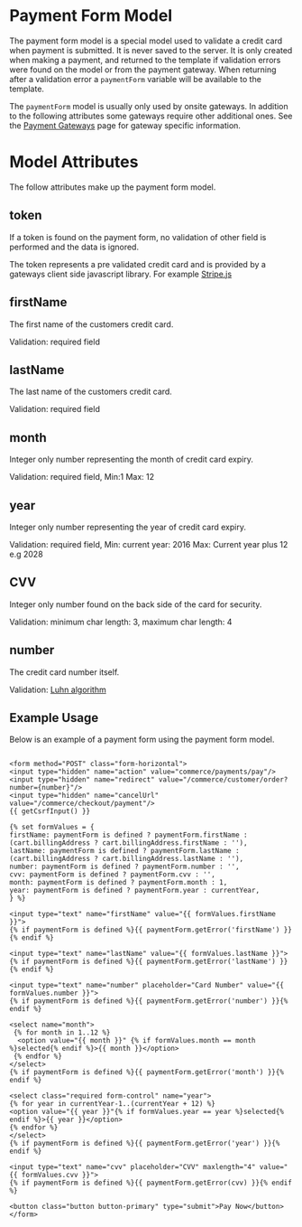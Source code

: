 # Payment Form Model

The payment form model is a special model used to validate a credit card when payment is submitted. It is never saved to the server. It is only created when making a payment, and returned to the template if validation errors were found on the model or from the payment gateway. When returning after a validation error a `paymentForm` variable will be available to the template.

The `paymentForm` model is usually only used by onsite gateways. In addition to the following attributes some gateways require other additional ones. See the [Payment Gateways](payment-gateways.md) page for gateway specific information.

# Model Attributes

The follow attributes make up the payment form model.

## token

If a token is found on the payment form, no validation of other field is performed and the data is ignored.

The token represents a pre validated credit card and is provided by a gateways client side javascript library. For example [Stripe.js](https://stripe.com/docs/stripe-js)

## firstName

The first name of the customers credit card.

Validation: required field

## lastName

The last name of the customers credit card.

Validation: required field

## month

Integer only number representing the month of credit card expiry.

Validation: required field, Min:1 Max: 12

## year

Integer only number representing the year of credit card expiry.

Validation: required field, Min: current year: 2016 Max: Current year plus 12 e.g 2028

## CVV

Integer only number found on the back side of the card for security.

Validation: minimum char length: 3, maximum char length: 4

## number

The credit card number itself.

Validation: [Luhn algorithm](https://en.wikipedia.org/wiki/Luhn_algorithm)

## Example Usage

Below is an example of a payment form using the payment form model.

```twig

<form method="POST" class="form-horizontal">
<input type="hidden" name="action" value="commerce/payments/pay"/>
<input type="hidden" name="redirect" value="/commerce/customer/order?number={number}"/>
<input type="hidden" name="cancelUrl" value="/commerce/checkout/payment"/>
{{ getCsrfInput() }}

{% set formValues = {
firstName: paymentForm is defined ? paymentForm.firstName : (cart.billingAddress ? cart.billingAddress.firstName : ''),
lastName: paymentForm is defined ? paymentForm.lastName : (cart.billingAddress ? cart.billingAddress.lastName : ''),
number: paymentForm is defined ? paymentForm.number : '',
cvv: paymentForm is defined ? paymentForm.cvv : '',
month: paymentForm is defined ? paymentForm.month : 1,
year: paymentForm is defined ? paymentForm.year : currentYear,
} %}

<input type="text" name="firstName" value="{{ formValues.firstName }}">
{% if paymentForm is defined %}{{ paymentForm.getError('firstName') }}{% endif %}

<input type="text" name="lastName" value="{{ formValues.lastName }}">
{% if paymentForm is defined %}{{ paymentForm.getError('lastName') }}{% endif %}

<input type="text" name="number" placeholder="Card Number" value="{{ formValues.number }}">
{% if paymentForm is defined %}{{ paymentForm.getError('number') }}{% endif %}

<select name="month">
 {% for month in 1..12 %}
  <option value="{{ month }}" {% if formValues.month == month %}selected{% endif %}>{{ month }}</option>
 {% endfor %}
</select>
{% if paymentForm is defined %}{{ paymentForm.getError('month') }}{% endif %}

<select class="required form-control" name="year">
{% for year in currentYear-1..(currentYear + 12) %}
<option value="{{ year }}"{% if formValues.year == year %}selected{% endif %}>{{ year }}</option>
{% endfor %}
</select>
{% if paymentForm is defined %}{{ paymentForm.getError('year') }}{% endif %}

<input type="text" name="cvv" placeholder="CVV" maxlength="4" value="{{ formValues.cvv }}">
{% if paymentForm is defined %}{{ paymentForm.getError(cvv) }}{% endif %}

<button class="button button-primary" type="submit">Pay Now</button>
</form>
```
